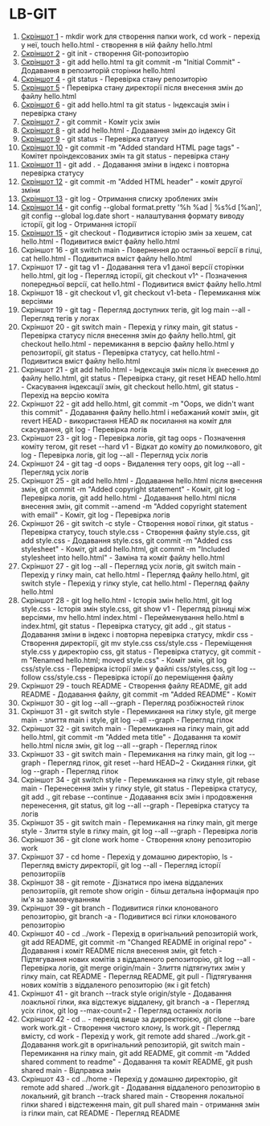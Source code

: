 # LB-GIT
1. [Скріншот 1](screenshots/1.png) - mkdir work для створення папки work, 
                cd work - перехід у неї, 
                touch hello.html - створення в ній файлу hello.html
2. [Скріншот 2](screenshots/2.png) - git init - створення Git-ропозиторію
3. [Скріншот 3](screenshots/3.png) - git add hello.html та git commit -m "Initial Commit" - Додавання в репозиторій сторінки hello.html
4. [Скріншот 4](screenshots/4.png) - git status - Перевірка стану репозиторію
5. [Скріншот 5](screenshots/5.png) - Перевірка стану директорії після внесення змін до файлу hello.html
6. [Скріншот 6](screenshots/6.png) - git add hello.html та git status - Індексація змін і перевірка стану
7. [Скріншот 7](screenshots/7.png) - git commit - Коміт усіх змін
8. [Скріншот 8](screenshots/8.png) - git add hello.html - Додавання змін до індексу Git
9. [Скріншот 9](screenshots/9.png) - git status - Перевірка статусу
10. [Скріншот 10](screenshots/10.png) - git commit -m "Added standard HTML page tags" - Комітет проіндексованих змін та git status - перевірка стану
11. [Скріншот 11](screenshots/11.png) - git add . - Додавання зміни в індекс і повторна перевірка статусу
12. [Скріншот 12](screenshots/12.png) - git commit -m "Added HTML header" - коміт другої зміни
13. [Скріншот 13](screenshots/13.png) - git log - Отримання списку зроблених змін
14. [Скріншот 14](screenshots/14.png) - git config --global format.pretty '%h %ad | %s%d [%an]', git config --global log.date short - налаштування формату виводу історії,
                  git log - Отримання історії
15. [Скріншот 15](screenshots/15.png) - git checkout <hash> - Подивитися історію змін за хешем,
                  cat hello.html - Подивитися вміст файлу hello.html
16. Скріншот 16 - git switch main - Повернення до останньої версії в гілці,
                  cat hello.html - Подивитися вміст файлу hello.html
17. Скріншот 17 - git tag v1 - Додавання тега v1 даної версії сторінки hello.html,
                  git log - Перегляд історії,
                  git checkout v1^ - Позначення попередньої версії,
                  cat hello.html - Подивитися вміст файлу hello.html
18. Скріншот 18 - git checkout v1, git checkout v1-beta - Перемикання між версіями
19. Скріншот 19 - git tag - Перегляд доступних тегів,
                  git log main --all - Перегляд тегів у логах
20. Скріншот 20 - git switch main - Перехід у гілку main,
                  git status - Перевірка статусу після внесення змін до файлу hello.html,
                  git checkout hello.html - перемикання в версію файлу hello.html у репозиторії,
                  git status - Перевірка статусу,
                  cat hello.html - Подивитися вміст файлу hello.html
21. Скріншот 21 - git add hello.html - Індексація змін після їх внесення до файлу hello.html,
                  git status - Перевірка стану,
                  git reset HEAD hello.html - Скасування індексації змін,
                  git checkout hello.html, git status - Перехід на версію коміта
22. Скріншот 22 - git add hello.html, git commit -m "Oops, we didn't want this commit" - Додавання файлу hello.html і небажаний коміт змін,
                  git revert HEAD - використання HEAD як посилання на коміт для скасування,
                  git log - Перевірка логів
23. Скріншот 23 - git log - Перевірка логів,
                  git tag oops - Позначення коміту тегом,
                  git reset --hard v1 - Відкат до коміту до помилкового,
                  git log - Перевірка логів,
                  git log --all - Перегляд усіх логів
24. Скріншот 24 - git tag -d oops - Видалення тегу oops,
                  git log --all - Перегляд усіх логів
25. Скріншот 25 - git add hello.html - Додавання hello.html після внесення змін,
                  git commit -m "Added copyright statement" - Коміт,
                  git log - Перевірка логів,
                  git add hello.html - Додавання hello.html після внесення змін,
                  git commit --amend -m "Added copyright statement with email" - Коміт,
                  git log - Перевірка логів
26. Скріншот 26 - git switch -c style - Створення нової гілки,
                  git status - Перевірка статусу,
                  touch style.css - Створення файлу style.css, 
                  git add style.css - Додавання style.css,
                  git commit -m "Added css stylesheet" - Коміт,
                  git add hello.html, git commit -m "Included stylesheet into hello.html" - Заміна та коміт файлу hello.html
27. Скріншот 27 - git log --all - Перегляд усіх логів,
                  git switch main - Перехід у гілку main,
                  cat hello.html - Перегляд файлу hello.html,
                  git switch style - Перехід у гілку style,
                  cat hello.html - Перегляд файлу hello.html
28. Скріншот 28 - git log hello.html - Історія змін hello.html,
                  git log style.css - Історія змін style.css,
                  git show v1 - Перегляд різниці між версіями,
                  mv hello.html index.html - Перейменування hello.html в index.html,
                  git status - Перевірка статусу,
                  git add ., git status - Додавання зміни в індекс і повторна перевірка статусу,
                  mkdir css - Створення директорії,
                  git mv style.css css/style.css - Переміщення style.css у директорію css,
                  git status - Перевірка статусу,
                  git commit -m "Renamed hello.html; moved style.css" - Коміт змін,
                  git log css/style.css - Перевірка історії змін у файлі css/styles.css,
                  git log --follow css/style.css - Перевірка історії до переміщення файлу
29. Скріншот 29 - touch README - Створення файлу README,
                  git add README - Додавання файлу,
                  git commit -m "Added README" - Коміт
30. Скріншот 30 - git log --all --graph - Перегляд розбіжностей гілок
31. Скріншот 31 - git switch style - Перемикання на гілку style,
                  git merge main - злиття main і style,
                  git log --all --graph - Перегляд гілок
32. Скріншот 32 - git switch main - Перемикання на гілку main,
                  git add hello.html, git commit -m "Added meta title" - Додавання та коміт hello.html після змін,
                  git log --all --graph - Перегляд гілок
33. Скріншот 33 - git switch main - Перемикання на гілку main,
                  git log --graph - Перегляд гілок,
                  git reset --hard HEAD~2 - Скидання гілки,
                  git log --graph - Перегляд гілок
34. Скріншот 34 - git switch style - Перемикання на гілку style,
                  git rebase main - Перенесення змін у гілку style,
                  git status - Перевірка статусу,
                  git add ., git rebase --continue - Додавання всіх змін і продовження перенесення,
                  git status, git log --all --graph - Перевірка статусу та логів
35. Скріншот 35 - git switch main - Перемикання на гілку main,
                  git merge style - Злиття style в гілку main,
                  git log --all --graph - Перевірка логів
36. Скріншот 36 - git clone work home - Створення клону репозиторію work
37. Скріншот 37 - cd home - Перехід у домашню директорію,
                  ls - Перегляд вмісту директорії,
                  git log --all - Перегляд історії репозиторіїв
38. Скріншот 38 - git remote - Дізнатися про імена віддалених репозиторіїв,
                  git remote show origin - більш детальна інформація про ім'я за замовчуванням
39. Скріншот 39 - git branch - Подивитися гілки клонованого репозиторію, 
                  git branch -a - Подивитися всі гілки клонованого репозиторію
40. Скріншот 40 - cd ../work - Перехід в оригінальний репозиторій work,
                  git add README, git commit -m "Changed README in original repo" - Додавання і коміт README після внесення змін,
                  git fetch - Підтягування нових комітів з віддаленого репозиторію,
                  git log --all - Перевірка логів,
                  git merge origin/main - Злиття підтягнутих змін у гілку main,
                  cat README - Перегляд README,
                  git pull - Підтягування нових комітів з віддаленого репозиторію (як і git fetch)
41. Скріншот 41 - git branch --track style origin/style - Додавання лоакльної гілки, яка відстежує віддалену,
                  git branch -a - Перегляд усіх гілок,
                  git log --max-count=2 - Перегляд останніх логів
42. Скріншот 42 - cd .. - перехід вище за дирректорією,
                  git clone --bare work work.git - Створення чистого клону,
                  ls work.git - Перегляд вмісту,
                  cd work - Перехід у work,
                  git remote add shared ../work.git - Додавання work.git в оригінальний репозиторій,
                  git switch main - Перемикання на гілку main,
                  git add README, git commit -m "Added shared comment to readme" - Додавання та коміт README,
                  git push shared main - Відправка змін                  
43. Скріншот 43 - cd ../home - Перехід у домашню директорію,
                  git remote add shared ../work.git - Додавання віддаленого репозиторію в локальний,
                  git branch --track shared main - Створення локальної гілки shared і відстеження main,
                  git pull shared main - отримання змін із гілки main,
                  cat README - Перегляд README
